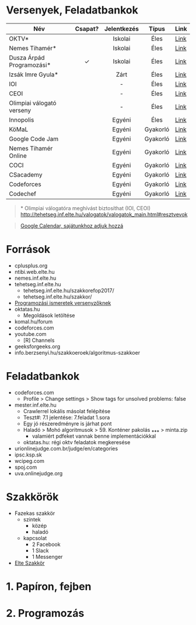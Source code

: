 # Versenyek, Feladatbankok
| Név | Csapat? | Jelentkezés | Típus | Link |
| ---			| :-: | :-: | :-: | ---			|
| OKTV*						|   | Iskolai	| Éles		| [Link](https://www.oktatas.hu/kozneveles/tanulmanyi_versenyek/oktv_kereteben/aktualis_versenyidoszak) |
| Nemes Tihamér*			|   | Iskolai	| Éles		| [Link](http://nemes.inf.elte.hu/) |
| Dusza Árpád Programozási*	| ✓ | Iskolai	| Éles		| [Link](https://isze.hu/dusza-arpad-orszagos-programozoi-emlekverseny/) |
| Izsák Imre Gyula*			|   | Zárt		| Éles		| [Link](http://www.zmgzeg.sulinet.hu/izsak/) |
| IOI						|   | -			| Éles		| [Link](https://ioinformatics.org/) |
| CEOI						|   | -			| Éles		| [Link](http://ceoi.inf.elte.hu/) |
| Olimpiai válogató verseny	|   | -			| Éles		| [Link](http://tehetseg.inf.elte.hu/valogatok/valogatok_main.html) |
| Innopolis					|   | Egyéni	| Éles		| [Link](https://olymp.innopolis.ru/en/ooui/information/) |
| KöMaL						|   | Egyéni	| Gyakorló	| [Link](https://www.komal.hu/) |
| Google Code Jam			|   | Egyéni	| Gyakorló	| [Link](https://codingcompetitions.withgoogle.com/codejam) |
| Nemes Tihamér Online		|   | Egyéni	| Gyakorló	| [Link](http://tehetseg.inf.elte.hu/nemes-online/) |
| COCI						|   | Egyéni	| Gyakorló	| [Link](http://hsin.hr/coci/) |
| CSacademy					|   | Egyéni	| Gyakorló	| [Link](https://csacademy.com/) |
| Codeforces				|   | Egyéni	| Gyakorló	| [Link](https://codeforces.com/) |
| Codechef					|   | Egyéni	| Gyakorló	| [Link](https://www.codechef.com/) |
> \* Olimpiai válogatóra meghívást biztosíthat (IOI, CEOI)  
> http://tehetseg.inf.elte.hu/valogatok/valogatok_main.html#resztvevok

> [Google Calendar, sajátunkhoz adjuk hozzá](https://calendar.google.com/calendar/embed?title=Tanulm%C3%A1nyi+versenyek&wkst=2&bgcolor=%23FFFFFF&src=ss881teo41uk82ir2g5p4bk6l0@group.calendar.google.com&color=%23182C57&src=rsd5iorkti3b2fuclehukn95s0@group.calendar.google.com&color=%23B1440E&src=omhgl1n9epdsefcu087cqouie0@group.calendar.google.com&color=%2342104A&src=hu.hungarian%23holiday@group.v.calendar.google.com&color=%23125A12&ctz=Europe/Budapest&hl=hu)
# Források
- cplusplus.org
- ntibi.web.elte.hu
- nemes.inf.elte.hu
- tehetseg.inf.elte.hu
	- tehetseg.inf.elte.hu/szakkorefop2017/
	- tehetseg.inf.elte.hu/szakkor/
- [Programozási ismeretek versenyzőknek](http://www.zmgzeg.sulinet.hu/programozas/#progism3)
- oktatas.hu
	- Megoldások letöltése
- komal.hu/forum
- codeforces.com
- youtube.com
	- [R] Channels
- geeksforgeeks.org
- info.berzsenyi.hu/szakkoeroek/algoritmus-szakkoer

# Feladatbankok
- codeforces.com
	- Profile > Change settings > Show tags for unsolved problems: false
- mester.inf.elte.hu
	- Crawlerrel lokális másolat felépítése
	- Teszt#: 7.1 jelentése: 7.feladat 1.sora
	- Egy jó részeredményre is járhat pont
	- Haladó > Mohó algoritmusok > 59. Konténer pakolás ⁎⁎⁎ > minta.zip
		- valamiért pdfeket vannak benne implementációkkal
	- oktatas.hu: régi oktv feladatok megkeresése
- urionlinejudge.com.br/judge/en/categories
- ipsc.ksp.sk
- wcipeg.com
- spoj.com
- uva.onlinejudge.org

# Szakkörök
- Fazekas szakkör
	- szintek
		- közép
		- haladó
	- kapcsolat
		- 2 Facebook
		- 1 Slack
		- 1 Messenger
- [Elte Szakkör](http://tehetseg.inf.elte.hu/szakkorok.html)

# 1. Papíron, fejben
# 2. Programozás